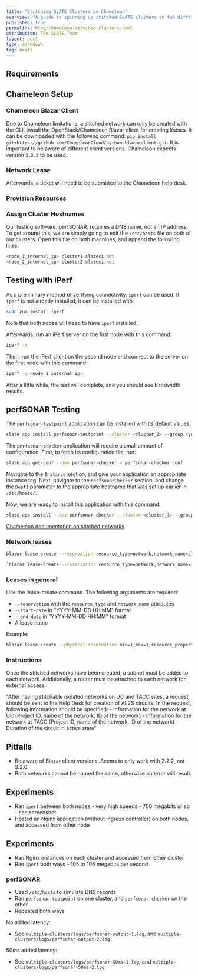 ```yaml
---
title: "Stitching SLATE Clusters on Chameleon"
overview: "A guide to spinning up stitched SLATE clusters on two different Chameleon sites."
published: true
permalink: blog/chameleon-stitched-clusters.html
attribution: The SLATE Team
layout: post
type: markdown
tag: draft
---
```



<!-- Intro: TO-DO -->

<!--end_excerpt-->


## Requirements


## Chameleon Setup

### Chameleon Blazar Client

Due to Chameleon limitations, a stitched network can only be created with the CLI.
Install the OpenStack/Chameleon Blazar client for creating leases.
It can be downloaded with the following command: `pip install git+https://github.com/ChameleonCloud/python-blazarclient.git`.
It is important to be aware of different client versions.
Chameleon expects version `2.2.2` to be used.


### Network Lease


Afterwards, a ticket will need to be submitted to the Chameleon help desk.

### Provision Resources


### Assign Cluster Hostnames

Our testing software, perfSONAR, requires a DNS name, not an IP address.
To get around this, we are simply going to edit the `/etc/hosts` file on both of our clusters.
Open this file on both machines, and append the following lines:
```bash
<node_1_internal_ip> cluster1.slateci.net
<node_2_internal_ip> cluster2.slateci.net
```


## Testing with iPerf

As a preliminary method of verifying connectivity, `iperf` can be used.
If `iperf` is not already installed, it can be installed with:
```bash
sudo yum install iperf
```
Note that both nodes will need to have `iperf` installed.

Afterwards, run an iPerf server on the first node with this command:
```bash
iperf -s
```
Then, run the iPerf client on the second node and connect to the server on the first node with this command:
```bash
iperf -c <node_1_internal_ip>
```
After a little while, the test will complete, and you should see bandwidth results.


## perfSONAR Testing

The `perfsonar-testpoint` application can be installed with its default values.

```bash
slate app install perfsonar-testpoint --cluster <cluster_2> --group <your_group>
```

The `perfsonar-checker` application will require a small amount of configuration.
First, to fetch its configuration file, run:
```bash
slate app get-conf --dev perfsonar-checker > perfsonar-checker.conf
```

Navigate to the `Instance` section, and give your application an appropriate instance tag.
Next, navigate to the `PerfsonarChecker` section, and change the `Dest1` parameter to the appropriate hostname that was set up earlier in `/etc/hosts/`.

Now, we are ready to install this application with this command:
```bash
slate app install --dev perfsonar-checker --cluster <cluster_1> --group <your_group> --conf perfsonar-checker.conf
```




[Chameleon documentation on stitched networks](https://chameleoncloud.readthedocs.io/en/latest/technical/networks/networks_stitching.html#connecting-stitchable-isolated-networks-across-chameleon-sites)


### Network leases
```bash
blazar lease-create --reservation resource_type=network,network_name=slate-network-1,resource_properties='["==","$physical_network","exogeni"]' --start-date "2021-05-10 8:00" --end-date "2021-05-13 19:00" vlan-lease-1
```
```bash
`blazar lease-create --reservation resource_type=network,network_name=slate-network-2,resource_properties='["==","$physical_network","exogeni"]' --start-date "2021-05-10 8:00" --end-date "2021-05-13 19:00" vlan-lease-2`
```

### Leases in general
Use the lease-create command. The following arguments are required:
* `--reservation` with the `resource_type` and `network_name` attributes
* `--start-date` in "YYYY-MM-DD HH:MM" format
* `--end-date` in "YYYY-MM-DD HH:MM" format
* A lease name

Example:
```bash
blazar lease-create --physical-reservation min=1,max=1,resource_properties='["=", "$node_type","compute_haswell"]' --start-date "2021-05-10 06:00" --end-date "2021-05-13 19:00" slate_reservation
```

### Instructions

Once the stitched networks have been created, a subnet must be added to each network.
Additionally, a router must be attached to each network for external access.

"After having stitchable isolated networks on UC and TACC sites, a request should be sent to the Help Desk for creation of AL2S circuits. In the request, following information should be specified: - Information for the network at UC (Project ID, name of the network, ID of the network) - Information for the network at TACC (Project ID, name of the network, ID of the network) - Duration of the circuit in active state"


## Pitfalls
* Be aware of Blazar client versions. Seems to only work with 2.2.2, not 3.2.0.
* Both networks cannot be named the same, otherwise an error will result.


## Experiments

* Ran `iperf` between both nodes - very high speeds - 700 megabits or so - see screenshot
* Hosted an Nginx application (without ingress controller) on both nodes, and accessed from other node


## Experiments

* Ran Nginx instances on each cluster and accessed from other cluster
* Ran `iperf` both ways - 105 to 106 megabits per second


### perfSONAR
* Used `/etc/hosts` to simulate DNS records
* Ran `perfsonar-testpoint` on one cluster, and `perfsonar-checker` on the other
* Repeated both ways

No added latency:
* See `multiple-clusters/logs/perfsonar-output-1.log`, and `multiple-clusters/logs/perfsonar-output-2.log`

50ms added latency:
* See `multiple-clusters/logs/perfsonar-50ms-1.log`, and `multiple-clusters/logs/perfsonar-50ms-2.log`






